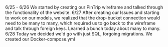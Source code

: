 6/25 - 6/26
    We started by creating our PinTrip wireframe and talked through the functionality of the website. 
6/27
    After creating our Issues and starting to work on our models, we realized that the drop-bucket connection would need to be many to many, which required us to go back to the wireframe and talk through foreign keys. Learned a bunch today about many to many.
6/28
    Today we decided we'd go with just SQL, forgoing migrations. We created our Docker-compose.yml 
